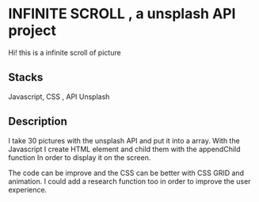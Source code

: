 # INFINITE SCROLL , a unsplash API project

Hi! this is a infinite scroll of picture 

## Stacks 
Javascript, CSS , API Unsplash

## Description

I take 30 pictures with the unsplash API and put it into a array. 
With the Javascript I create HTML element and child them with the appendChild function 
In order to display it on the screen. 

The code can be improve and the CSS can be better with CSS GRID and animation. 
I could add a research function too in order to improve the user experience.
